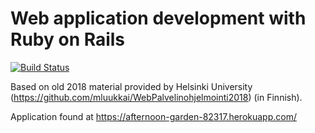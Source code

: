 # Web application development with Ruby on Rails

[![Build Status](https://travis-ci.org/mtuomiko/wadror-ratebeer.svg?branch=master)](https://travis-ci.org/mtuomiko/wadror-ratebeer)

Based on old 2018 material provided by Helsinki University (https://github.com/mluukkai/WebPalvelinohjelmointi2018) (in Finnish).

Application found at https://afternoon-garden-82317.herokuapp.com/
